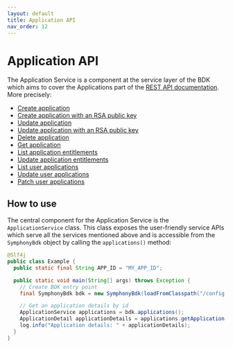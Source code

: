 ```yaml
---
layout: default
title: Application API
nav_order: 12
---
```


# Application API

The Application Service is a component at the service layer of the BDK which aims to cover the Applications part of the [REST API documentation](https://developers.symphony.com/restapi/reference).
More precisely:
* [Create application](https://developers.symphony.com/restapi/reference#create-app)
* [Create application with an RSA public key](https://developers.symphony.com/restapi/reference#create-application-with-an-rsa-public-key)
* [Update application](https://developers.symphony.com/restapi/reference#update-application)
* [Update application with an RSA public key](https://developers.symphony.com/restapi/reference#update-application-with-an-rsa-public-key)
* [Delete application](https://developers.symphony.com/restapi/reference#delete-application)
* [Get application](https://developers.symphony.com/restapi/reference#get-application)
* [List application entitlements](https://developers.symphony.com/restapi/reference#list-app-entitlements)
* [Update application entitlements](https://developers.symphony.com/restapi/reference#update-application-entitlements)
* [List user applications](https://developers.symphony.com/restapi/reference#user-apps)
* [Update user applications](https://developers.symphony.com/restapi/reference#update-user-apps)
* [Patch user applications](https://developers.symphony.com/restapi/reference/partial-update-user-apps)


## How to use
The central component for the Application Service is the `ApplicationService` class.
This class exposes the user-friendly service APIs which serve all the services mentioned above
and is accessible from the `SymphonyBdk` object by calling the `applications()` method:
```java
@Slf4j
public class Example {
  public static final String APP_ID = "MY_APP_ID";

  public static void main(String[] args) throws Exception {
    // Create BDK entry point
    final SymphonyBdk bdk = new SymphonyBdk(loadFromClasspath("/config.yaml"));

    // Get an application details by id
    ApplicationService applications = bdk.applications();
    ApplicationDetail applicationDetails = applications.getApplication(APP_ID);
    log.info("Application details: " + applicationDetails);
  }
}
```
